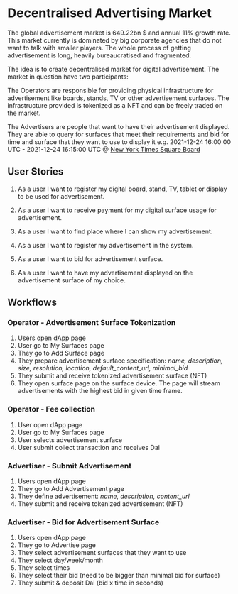 # Decentralised Advertising Market

The global advertisement market is 649.22bn $ and annual 11% growth rate. This 
market currently is dominated by big corporate agencies that do not want to talk
with smaller players. The whole process of getting advertisement is long,
heavily bureaucratised and fragmented.

The idea is to create decentralised market for digital advertisement. The market in question 
have two participants:

The Operators are responsible for providing physical infrastructure for advertisement
like boards, stands, TV or other advertisement surfaces. The infrastructure provided
is tokenized as a NFT and can be freely traded on the market. 

The Advertisers are people that want to have their advertisement displayed. They are able
to query for surfaces that meet their requirements and bid for time and surface that they
want to use to display it e.g.
2021-12-24 16:00:00 UTC - 2021-12-24 16:15:00 UTC
@
[New York Times Square Board](https://www.couturefashionweek.com/wp-content/uploads/2016/07/nasdaq-billboard-8in.jpg)

## User Stories

1. As a user I want to register my digital board, stand, TV, tablet or display to be used for advertisement.
2. As a user I want to receive payment for my digital surface usage for advertisement.

3. As a user I want to find place where I can show my advertisement.
4. As a user I want to register my advertisement in the system.
5. As a user I want to bid for advertisement surface.
6. As a user I want to have my advertisement displayed on the advertisement surface of my choice.

## Workflows

### Operator - Advertisement Surface Tokenization

1. Users open dApp page
2. User go to My Surfaces page
3. They go to Add Surface page
4. They prepare advertisement surface specification: *name, description,
 size, resolution, location, default_content_url, minimal_bid*
5. They submit and receive tokenized advertisement surface (NFT)
6. They open surface page on the surface device. The page will stream
advertisements with the highest bid in given time frame.

### Operator - Fee collection

1. User open dApp page
2. User go to My Surfaces page
3. User selects advertisement surface
4. User submit collect transaction and receives Dai

### Advertiser - Submit Advertisement

1. Users open dApp page
2. They go to Add Advertisement page 
3. They define advertisement: *name, description, content_url*
4. They submit and receive tokenized advertisement (NFT)

### Advertiser - Bid for Advertisement Surface

1. Users open dApp page
2. They go to Advertise page
3. They select advertisement surfaces that they want to use
4. They select day/week/month
5. They select times
6. They select their bid (need to be bigger than minimal bid for surface)
7. They submit & deposit Dai (bid x time in seconds)